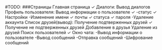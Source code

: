 #TODO:
###Страницы
    Главная страница ✓
    Диалоги:
        Вывод диалогов
    Профиль пользователя:
        Вывод информации о пользователе ✓
            -статус ✓
        Настройки
            -Изменение 
                имени ✓
                почты ✓
                статуса ✓
                пароля
            -Удаление аккаунта
        Список друзей(вывод):
            Получение подтверженных друзей ✓
            Получение не подтверженных друзей
            Добавление в друзья
            Удаление из друзей
    Поиск пользователей ✓
    Окно чата:
        -Вывод информации о пользователе
        -Вывод сообщений
        -Отправка сообщений
        -Шифрование сообщений
    

    
        